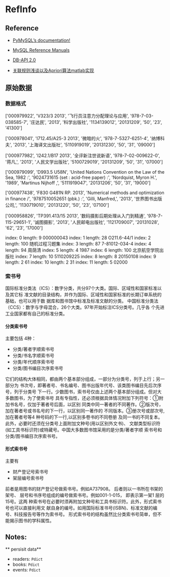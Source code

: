 # RefInfo

## Reference

- [PyMySQL’s documentation!](http://pymysql.readthedocs.io/en/latest/)
- [MySQL Reference Manuals](https://dev.mysql.com/doc/)
- [DB-API 2.0](https://www.python.org/dev/peps/pep-0249/)

- [关联规则浅谈以及Apriori算法matlab实现](http://blog.csdn.net/lfdanding/article/details/50755919)

## 原始数据

### 数据格式

['000979922', 'V323/3 2013', '飞行员注意力分配理论与应用', '978-7-03-038585-7', '庄达民', '2013', '科学出版社', '1134139012', '20131209', '50', '23', '41300']

['000978041', 'I712.45/A25-3 2013', '微暗的火', '978-7-5327-6251-4', '纳博科夫', '2013', '上海译文出版社', '5110919019', '20131230', '50', '31', '09000']

['000977982', 'I242.1/B17 2013', '全评新注世说新语', '978-7-02-009622-0', '蒋凡,', '2013', '人民文学出版社', '5100729019', '20131209', '50', '31', '07000']

['000979099', 'D993.5 U58N', 'United Nations Convention on the Law of the Sea, 1982 :', '9024731615 (set : acid-free paper) :', 'Nordquist, Myron H.', '1989', 'Martinus Nijhoff ,', '5111919047', '20131206', '50', '31', '19000']

['000977438', 'F830 G481N RP. 2013', 'Numerical methods and optimization in finance /', '9787510052651 (pbk.) :', 'Gilli, Manfred,', '2013', '世界图书出版公司,', '1130719010', '20131220', '50', '23', '07100']

['000958826', 'TP391.413/15 2013', '数码摄影后期处理从入门到精通', '978-7-115-29651-1', '诚图摄影', '2013', '人民邮电出版社', '1121709007', '20131028', '62', '23', '17000']

index:  0 	length:  9 000000043
index:  1 	length:  28 O211.6-44/1
index:  2 	length:  100 随机过程习题集
index:  3 	length:  87 7-81012-034-4
index:  4 	length:  94 周荫清
index:  5 	length:  4 1987
index:  6 	length:  100 北京航空学院出版社
index:  7 	length:  10 5110209225
index:  8 	length:  8 20150108
index:  9 	length:  2 61
index:  10 	length:  2 31
index:  11 	length:  5 02000


### 索书号

国际标准分类法（ICS）：数字分类，共分97个大类。国际、区域性和国家标准以及其它标
准文献的目录结构，并作为国际、区域性和国家标准的长期订单系统的基础，也可以用于数
据库和图书馆中标准及标准文献的分类。
中国标准分类法（CCS）：数字与字母混合，26个大类。97年开始标注ICS分类号。几乎各
个先进工业国家都有自己的标准分类。

#### 分类索书号
主要包括 4种：

- 分类/著者字顺索书号
- 分类/书名字顺索书号
- 分类/年代顺序索书号
- 分类/图书编目次序索书号



它们的结构大体相同，都由两个基本部分组成，一部分为分类号，列于上行；另一部分为
书次号，即著者号、书名编号、图书出版年代号、该类图书编目先后次序号，列于分类号
下一行。少数图书，索书号仅由上述两个基本部分组成。但对大多数图书，为了使索书号
具有专指性，还必须根据具体情况附加下列符号：①附加书名号，仅加于著者号后面，以区别
同类中同一著者的不同著作。②版次号，加在著者号或书名号的下一行，以区别同一著作的
不同版本。③册次号或部次号,加在著者号等4 种号码的下一行,以区别多卷书的不同卷册
及同一书的不同复本。此外，必要时还须在分类号上面附加文种号(用以区别外文书)、
文献类型标识符(如工具书标识符)或特藏号。中国大多数图书馆采用的是分类/著者字顺
索书号和分类/图书编目次序索书号。

#### 形式索书号
主要有

- 财产登记号索书号
- 架层编号索书号

前者是用图书的财产登记号做索书号。例如A737908。 后者则以一书所在书架的架号、
层号和书序号组成的编号做索书号。例如001-1-015， 即表示第一架1 层的15号。这两
种索书号在必要时须再附加文种号和工具书标识符。此外，形式索书号也可以直接利用文
献自身的编号。如用国际标准书号(ISBN)、标准文献的编号、科技报告号等作为索书号。
形式索书号的结构虽然比分类索书号简单，但不能揭示图书的学科属性。


## Notes:

** persisit data**

- readers: `Pdict`
- books: `Pdict`
- events: `Pdict`

